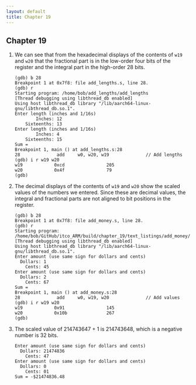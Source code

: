 ```yaml
---
layout: default
title: Chapter 19
---
```


## Chapter 19

1.  We can see that from the hexadecimal displays of the contents of `w19` and `w20` that the fractional part is in the low-order four bits of the register and the integral part in the high-order 28 bits.
    ```
    (gdb) b 28
    Breakpoint 1 at 0x7f8: file add_lengths.s, line 28.
    (gdb) r
    Starting program: /home/bob/add_lengths/add_lengths 
    [Thread debugging using libthread_db enabled]
    Using host libthread_db library "/lib/aarch64-linux-gnu/libthread_db.so.1".
    Enter length (inches and 1/16s)
            Inches: 12
        Sixteenths: 13
    Enter length (inches and 1/16s)
            Inches: 4 
        Sixteenths: 15
    Sum = 
    Breakpoint 1, main () at add_lengths.s:28
    28              add     w0, w20, w19              // Add lengths
    (gdb) i r w19 w20
    w19            0xcd                205
    w20            0x4f                79
    (gdb) 
    ```
2.  The decimal displays of the contents of `w19` and `w20` show the scaled values of the numbers we entered. Since these are decimal values, the integral and fractional parts are not aligned to bit positions in the register.
    ```
    (gdb) b 28
    Breakpoint 1 at 0x7f8: file add_money.s, line 28.
    (gdb) r
    Starting program: /home/bob/GitHub/itco_ARM/build/chapter_19/text_listings/add_money/add_money 
    [Thread debugging using libthread_db enabled]
    Using host libthread_db library "/lib/aarch64-linux-gnu/libthread_db.so.1".
    Enter amount (use same sign for dollars and cents)
      Dollars: 1
        Cents: 45
    Enter amount (use same sign for dollars and cents)
      Dollars: 2
        Cents: 67
    Sum = 
    Breakpoint 1, main () at add_money.s:28
    28              add     w0, w19, w20              // Add values
    (gdb) i r w19 w20
    w19            0x91                145
    w20            0x10b               267
    (gdb) 
    ```
3.  The scaled value of 214743647 + 1 is 214743648, which is a negative number is 32 bits.
    ```
    Enter amount (use same sign for dollars and cents)
      Dollars: 21474836
        Cents: 47
    Enter amount (use same sign for dollars and cents)
      Dollars: 0
        Cents: 01
    Sum = -$21474836.48
    ```
